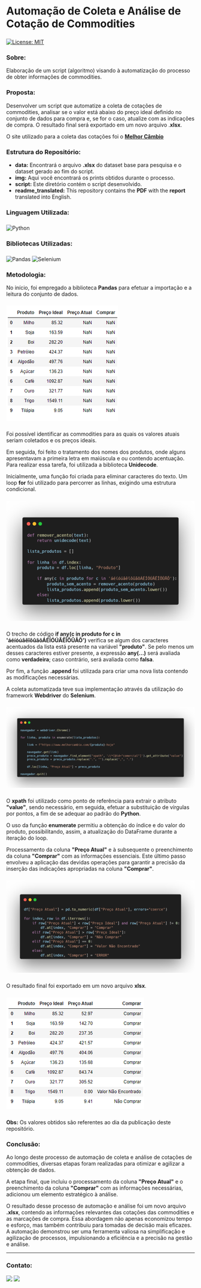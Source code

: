 # Automação de Coleta e Análise de Cotação de Commodities

###
[![License: MIT](https://img.shields.io/badge/License-MIT-black.svg)](https://opensource.org/licenses/MIT) 

### Sobre:

Elaboração de um script (algoritmo) visando à automatização do processo de obter informações de commodities.

### Proposta:

Desenvolver um script que automatize a coleta de cotações de commodities, analisar se o valor está abaixo do preço ideal definido no conjunto de dados para compra e, se for o caso, atualize com as indicações de compra. O resultado final será exportado em um novo arquivo .**xlsx**.

O site utilizado para a coleta das cotações foi o  <a href="https://www.melhorcambio.com/">**Melhor Câmbio**</a>

### Estrutura do Repositório:
- <strong>data:</strong> Encontrará o arquivo **.xlsx** do dataset base para pesquisa e o dataset gerado ao fim do script.
- <strong>img:</strong> Aqui você encontrará os prints obtidos durante o processo.
- <strong>script:</strong> Este diretório contém o script desenvolvido.
- <strong>readme_translated:</strong> This repository contains the **PDF** with the **report** translated into English.

### Linguagem Utilizada:
###
![Python](https://img.shields.io/badge/python-3670A0?style=for-the-badge&logo=python&logoColor=white&color=black)

### Bibliotecas Utilizadas:
###
![Pandas](https://img.shields.io/badge/pandas-%23150458.svg?style=for-the-badge&logo=pandas&logoColor=white&color=black) ![Selenium](https://img.shields.io/badge/-selenium-%43B02A?style=for-the-badge&logo=selenium&logoColor=white&color=black)

### Metodologia:

No início, foi empregado a biblioteca **Pandas** para efetuar a importação e a leitura do conjunto de dados. 
###
<img src="/img/dataset.png">

###
Foi possível identificar as commodities para as quais os valores atuais seriam coletados e os preços ideais.

Em seguida, foi feito o tratamento dos nomes dos produtos, onde alguns apresentavam a primeira letra em maiúscula e ou contendo acentuação. Para realizar essa tarefa, foi utilizada a biblioteca **Unidecode**. 

Inicialmente, uma função foi criada para eliminar caracteres do texto. Um loop **for** foi utilizado para percorrer as linhas, exigindo uma estrutura condicional.
###
<img src="/img/cdg_tratamento_nomes.png">

###
O trecho de código **if any(c in produto for c in 'áéíóúâêîôûãõÁÉÍÓÚÂÊÎÔÛÃÕ')** verifica se algum dos caracteres acentuados da lista está presente na variável **"produto"**. Se pelo menos um desses caracteres estiver presente, a expressão **any(...)** será avaliada como **verdadeira**; caso contrário, será avaliada como **falsa**.

Por fim, a função **.append** foi utilizada para criar uma nova lista contendo as modificações necessárias.

A coleta automatizada teve sua implementação através da utilização do framework **Webdriver** do **Selenium**.
###
<img src="/img/cdg_webscraping.png">

###
O **xpath** foi utilizado como ponto de referência para extrair o atributo **"value"**, sendo necessário, em seguida, efetuar a substituição de vírgulas por pontos, a fim de se adequar ao padrão do **Python**.

O uso da função **enumerate** permitiu a obtenção do índice e do valor do produto, possibilitando, assim, a atualização do DataFrame durante a iteração do loop.

Processamento da coluna **"Preço Atual"** e à subsequente o preenchimento da coluna **"Comprar"** com as informações essenciais. Este último passo envolveu a aplicação das devidas operações para garantir a precisão da inserção das indicações apropriadas na coluna **"Comprar"**.
###
<img src="/img/cdg_preenchimento_comprar.png">

###
O resultado final foi exportado em um novo arquivo **xlsx**.
###
<img src="/img/dataset_atualizado.png">

###
**Obs:** Os valores obtidos são referentes ao dia da publicação deste repositório. 

### Conclusão:

Ao longo deste processo de automação de coleta e análise de cotações de commodities, diversas etapas foram realizadas para otimizar e agilizar a obtenção de dados.

A etapa final, que incluiu o processamento da coluna **"Preço Atual"** e o preenchimento da coluna **"Comprar"** com as informações necessárias, adicionou um elemento estratégico à análise.

O resultado desse processo de automação e análise foi um novo arquivo **.xlsx**, contendo as informações relevantes das cotações das commodities e as marcações de compra. Essa abordagem não apenas economizou tempo e esforço, mas também contribuiu para tomadas de decisão mais eficazes. A automação demonstrou ser uma ferramenta valiosa na simplificação e agilização de processos, impulsionando a eficiência e a precisão na gestão e análise.

---
### Contato:

<div>
  <a href="https://linkedin.com/in/marcospontesjunior" target="_blank"><img src="https://img.shields.io/badge/linkedin-%230077B5.svg?style=for-the-badge&logo=linkedin&logoColor=white&color=black" target="_blank"></a>  
  <a href = "mailto:marcospntsjunior@gmail.com"><img src="https://img.shields.io/badge/Gmail-D14836?style=for-the-badge&logo=gmail&logoColor=white&color=black" target="_blank"></a>
</div>
